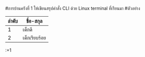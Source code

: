  #การบ้านครังที่ 1
 ให้เขียนสรุปคำสั่ง CLI ด้วย Linux terminal ที่เรียนมา
 #ตัวอย่าง
 
 ลำดับ  |  ชื่อ-สกุล
 ----- |  -----
  1    |  เด็กดี
  2    |  เด็กเรียบร้อย
  
:+1 
